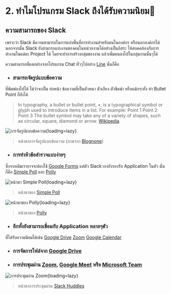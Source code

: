 # 2. ทำไมโปรแกรม Slack ถึงได้รับความนิยม🎉

## ความสามารถของ Slack

เพราะว่า Slack มีความสามารถในการแบ่งพื้นที่การทำงานสำหรับคนในองค์กร หรือนอกองค์กรได้ นอกจากนั้น Slack ยังสามารถแบ่งงานของคนในหน่วยงานได้อย่างเป็นอิสระ ให้สอดคล้องกับการทำงานในแต่ละ Project ได้ โดยจะทำการสร้างกลุ่มของงาน แล้วเพิ่มคนลงไปในกลุ่มงานนั้นๆได้ 

ความสามารถที่แตกต่างจากโปรแกรม Chat ทั่วๆไปอย่าง [Line](https://line.me/en/) นั่นก็คือ 

- ### สามารถจัดรูปแบบข้อความ
ที่พิมพ์ลงไปได้ ไม่ว่าจะเป็น ย่อหน้า ข้อความที่เป็นตัวหนา ตัวเอียง ตัวขีดฆ่า 
หรือแม้กระทั่ง ทำ Bullet Point ก็ยังได้

> In typography, a bullet or bullet point, •, is a typographical symbol or glyph used to introduce items in a list. For example: Point 1 Point 2 Point 3 The bullet symbol may take any of a variety of shapes, such as circular, square, diamond or arrow. [Wikipedia](https://en.wikipedia.org/wiki/Bullet_(typography))

![การจัดรูปแบบข้อความ](https://www.blognone.com/sites/default/files/externals/acec83f595868a5fdd23a0f11a81a38c.png){loading=lazy}

> หน้าตาการจัดรูปแบบข้อความ (ภาพจาก [Blognone](https://www.blognone.com/node/115372))

- ### การทำห้วข้อสำรวจแบบง่ายๆ 

ซึ่งจากเดิมเราอาจจะต้องใช้ [Google Forms](https://forms.google.com) แต่ตัว Slack เองยังรองรับ Application ในตัว นั่นก็คือ [Simple Poll](https://slack.com/apps/A0HFW7MR6-simple-poll?tab=more_info) และ [Polly](https://slack.com/apps/A04E6JX41-polly?tab=more_info)

![หน้าตา Simple Poll](https://d3mhjf54oqinl2.cloudfront.net/2021-08-14/2378530990117_46951b27b46b323ecedb_1600.png){loading=lazy}

> หน้าตาของ [Simple Poll](https://slack.com/apps/A0HFW7MR6-simple-poll?tab=more_info)

![หน้าตาของ Polly](https://d3mhjf54oqinl2.cloudfront.net/2020-10-26/1459614766692_bc531f9f74343728e188_1600.png){loading=lazy}

> หน้าตาของ [Polly](https://slack.com/apps/A04E6JX41-polly?tab=more_info)

- ### อีกทั้งยังสามารถเชื่อมกับ Application หลายๆตัว

ที่ได้รับความนิยมได้เช่น [Google Drive](https://drive.google.com) [Zoom](https://www.zoom.us) [Google Calendar](https://calendar.google.com)

- ### การจัดการไฟล์จาก [Google Drive](https://drive.google.com)
- ### การประชุมผ่าน [Zoom](https://zoom.us), [Google Meet](https://meet.google.com/?pli=1) หรือ [Microsoft Team](https://www.microsoft.com/th-th/microsoft-teams/group-chat-software)

![การประชุมผ่าน Zoom](https://www.blognone.com/sites/default/files/externals/97ce6441c8fb2c9cd3fd80c654c27f6c.jpg){loading=lazy}

>หน้าตาการประชุมผ่าน [Slack Huddles](https://slack.com/help/articles/4402059015315-Use-huddles-in-Slack)